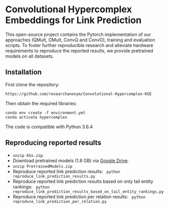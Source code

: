 # Convolutional Hypercomplex Embeddings for Link Prediction
This open-source project contains the Pytorch implementation of our approaches (QMult, OMult, ConvQ and ConvO), training and evaluation scripts.
To foster further reproducible research and alleviate hardware requirements to reproduce the reported results, we provide pretrained models on all datasets.

## Installation

First clone the repository:
```
https://github.com/researchanonym/Convolutional-Hypercomplex-KGE
```
Then obtain the required libraries:
```
conda env create -f environment.yml
conda activate hypercomplex
```
The code is compatible with Python 3.6.4

## Reproducing reported results
- ```unzip KGs.zip```.
- Download pretrained models (1.8 GB) via [Google Drive](https://drive.google.com/file/d/1qhOoccJlAMMe4FLO4LamjM9KwlCJ9UQx/view?usp=sharing).
- ```unzip PretrainedModels.zip```  
- Reproduce reported link prediction results: ``` python reproduce_link_prediction_results.py```
- Reproduce reported link prediction results based on only tail entity rankings: ``` python reproduce_link_prediction_results_based_on_tail_entity_rankings.py```
- Reproduce reported link prediction per relation results: ``` python reproduce_link_prediction_per_relation.py```
